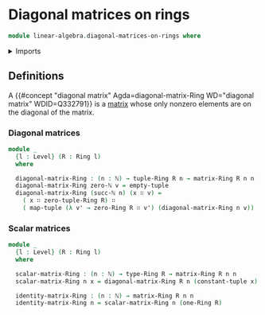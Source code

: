 # Diagonal matrices on rings

```agda
module linear-algebra.diagonal-matrices-on-rings where
```

<details><summary>Imports</summary>

```agda
open import elementary-number-theory.natural-numbers

open import foundation.universe-levels

open import linear-algebra.constant-tuples
open import linear-algebra.functoriality-tuples
open import linear-algebra.matrices-on-rings
open import linear-algebra.tuples
open import linear-algebra.tuples-on-rings

open import ring-theory.rings
```

</details>

## Definitions

A {{#concept "diagonal matrix" Agda=diagonal-matrix-Ring WD="diagonal matrix" WDID=Q332791}}
is a [matrix](linear-algebra.matrices.md) whose only nonzero elements are
on the diagonal of the matrix.

### Diagonal matrices

```agda
module _
  {l : Level} (R : Ring l)
  where

  diagonal-matrix-Ring : (n : ℕ) → tuple-Ring R n → matrix-Ring R n n
  diagonal-matrix-Ring zero-ℕ v = empty-tuple
  diagonal-matrix-Ring (succ-ℕ n) (x ∷ v) =
    ( x ∷ zero-tuple-Ring R) ∷
    ( map-tuple (λ v' → zero-Ring R ∷ v') (diagonal-matrix-Ring n v))
```

### Scalar matrices

```agda
module _
  {l : Level} (R : Ring l)
  where

  scalar-matrix-Ring : (n : ℕ) → type-Ring R → matrix-Ring R n n
  scalar-matrix-Ring n x = diagonal-matrix-Ring R n (constant-tuple x)

  identity-matrix-Ring : (n : ℕ) → matrix-Ring R n n
  identity-matrix-Ring n = scalar-matrix-Ring n (one-Ring R)
```
